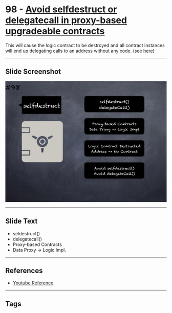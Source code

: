 # 98 - [Avoid selfdestruct or delegatecall in proxy-based upgradeable contracts](Avoid%20selfdestruct%20or%20delegatecall%20in%20proxy-based%20upgradeable%20contracts.md)
This will cause the logic contract to be destroyed and all contract instances will end up delegating calls to an address without any code. (see [here](https://docs.openzeppelin.com/upgrades-plugins/1.x/writing-upgradeable#potentially-unsafe-operations))
___
## Slide Screenshot
![098.png](../../images/4.Pitfalls%20and%20Best%20Practices%20101/098.png)
___
## Slide Text
- seldestruct()
- delegatecall()
- Proxy-based Contracts
- Data Proxy -> Logic Impl.
___
## References
- [Youtube Reference](https://youtu.be/vyWLO5Dlg50?t=1052)
___
## Tags